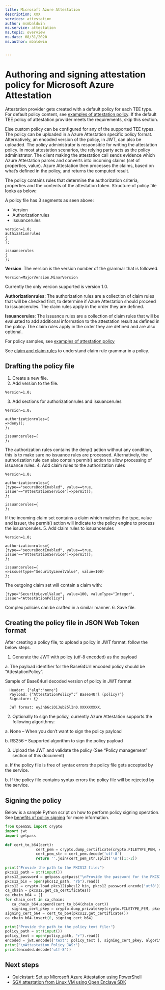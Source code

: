 ```yaml
---
title: Microsoft Azure Attestation 
description: XXX
services: attestation
author: msmbaldwin
ms.service: attestation
ms.topic: overview
ms.date: 08/31/2020
ms.author: mbaldwin


---
```

# Authoring and signing attestation policy for Microsoft Azure Attestation

Attestation provider gets created with a default policy for each TEE type. For default policy content, see [examples of attestation policy](policy-samples.md). If the default TEE policy of attestation provider meets the requirements, skip this section.

Else custom policy can be configured for any of the supported TEE types. The policy can be uploaded in a Azure Attestation specific policy format. Alternatively, an encoded version of the policy, in JWT, can also be uploaded. The policy administrator is responsible for writing the attestation policy. In most attestation scenarios, the relying party acts as the policy administrator. The client making the attestation call sends evidence which Azure Attestation  parses and converts into incoming claims (set of properties, value). Azure Attestation then processes the claims, based on what’s defined in the policy, and returns the computed result.

The policy contains rules that determine the authorization criteria, properties and the contents of the attestation token. Structure of policy file looks as below:

A policy file has 3 segments as seen above:
- Version
- Authorizationrules
- Issuancerules

```Policy
version=1.0;
authizationrules
{
};

issuancerules
{
};
```

**Version**: The version is the version number of the grammar that is followed.

```
Version=MajorVersion.MinorVersion	
```

Currently the only version supported is version 1.0.

**Authorizationrules**: The authorization rules are a collection of claim rules that will be checked first, to determine if Azure Attestation should proceed to issuancerules. The claim rules apply in the order they are defined.

**Issuancerules**: The issuance rules are a collection of claim rules that will be evaluated to add additional information to the attestation result as defined in the policy. The claim rules apply in the order they are defined and are also optional.

For policy samples, see [examples of attestation policy](policy-samples.md)

See [claim and claim rules](claimrulegrammar.md) to understand claim rule grammar in a policy.

## Drafting the policy file
1. Create a new file.
2. Add version to the file.

  ```
  Version=1.0;
  ```
3. Add sections for authorizationrules and issuancerules

  ```
  Version=1.0;
  
  authorizationrules={
  =>deny();
  };
  
  issuancerules={
  };
  ```
 
  The authorization rules contains the deny() action without any condition, this is to make sure no issuance rules are processed. Alternatively, the authorization rule can also contain permit() action to allow processing of issuance rules.
4. Add claim rules to the authorization rules

  ```
  Version=1.0;
  
  authorizationrules={
  [type=="secureBootEnabled", value==true, issuer=="AttestationService"]=>permit();
  };
  
  issuancerules={
  };
  ```

  If the incoming claim set contains a claim which matches the type, value and issuer, the permit() action will indicate to the policy engine to process the issuancerules.
5. Add claim rules to issuancerules

  ```
  Version=1.0;
  
  authorizationrules={
  [type=="secureBootEnabled", value==true, issuer=="AttestationService"]=>permit();
  };
  
  issuancerules={
  =>issue(type="SecurityLevelValue", value=100)
  };
  ```
  
  The outgoing claim set will contain a claim with:

  ```
  [type="SecurityLevelValue", value=100, valueType="Integer", issuer="AttestationPolicy"]
  ```

  Complex policies can be crafted in a similar manner. 
6. Save file.

## Creating the policy file in JSON Web Token format

After creating a policy file, to upload a policy in JWT format, follow the below steps.
1. Generate the JWT with policy (utf-8 encoded) as the payload

  a. The payload identifier for the Base64Url encoded policy should be “AttestationPolicy”.
  
  Sample of Base64url decoded version of policy in JWT format
```
  Header: {"alg":"none"}
  Payload: {“AttestationPolicy”:” Base64Url (policy)”}
  Signature: {}

  JWT format: eyJhbGciOiJub25lIn0.XXXXXXXXX.
```

2. Optionally to sign the policy, currently Azure Attestation supports the following algorithms:

  a. None – When you don’t want to sign the policy payload
  
  b. RS256 – Supported algorithm to sign the policy payload

3. Upload the JWT and validate the policy (See “Policy management” section of this document)

  a. If the policy file is free of syntax errors the policy file gets accepted by the service.
  
  b. If the policy file contains syntax errors the policy file will be rejected by the service.

## Signing the policy

Below is a sample Python script on how to perform policy signing operation. See [benefits of policy signing](basic-concepts.md#Benefits-of-policy-signing) for more information.

```python
from OpenSSL import crypto
import jwt
import getpass
       
def cert_to_b64(cert):
              cert_pem = crypto.dump_certificate(crypto.FILETYPE_PEM, cert)
              cert_pem_str = cert_pem.decode('utf-8')
              return ''.join(cert_pem_str.split('\n')[1:-2])
       
print("Provide the path to the PKCS12 file:")
pkcs12_path = str(input())
pkcs12_password = getpass.getpass("\nProvide the password for the PKCS12 file:\n")
pkcs12_bin = open(pkcs12_path, "rb").read()
pkcs12 = crypto.load_pkcs12(pkcs12_bin, pkcs12_password.encode('utf8'))
ca_chain = pkcs12.get_ca_certificates()
ca_chain_b64 = []
for chain_cert in ca_chain:
   ca_chain_b64.append(cert_to_b64(chain_cert))
   signing_cert_pkey = crypto.dump_privatekey(crypto.FILETYPE_PEM, pkcs12.get_privatekey())
signing_cert_b64 = cert_to_b64(pkcs12.get_certificate())
ca_chain_b64.insert(0, signing_cert_b64)

print("Provide the path to the policy text file:")
policy_path = str(input())
policy_text = open(policy_path, "r").read()
encoded = jwt.encode({'text': policy_text }, signing_cert_pkey, algorithm='RS256', headers={'x5c' : ca_chain_b64})
print("\nAttestation Policy JWS:")
print(encoded.decode('utf-8'))
```

## Next steps
- Quickstart: [Set up Microsoft Azure Attestation using PowerShell](quickstart-powershell.md)
- [SGX attestation from Linux VM using Open Enclave SDK](tutorials.md)
